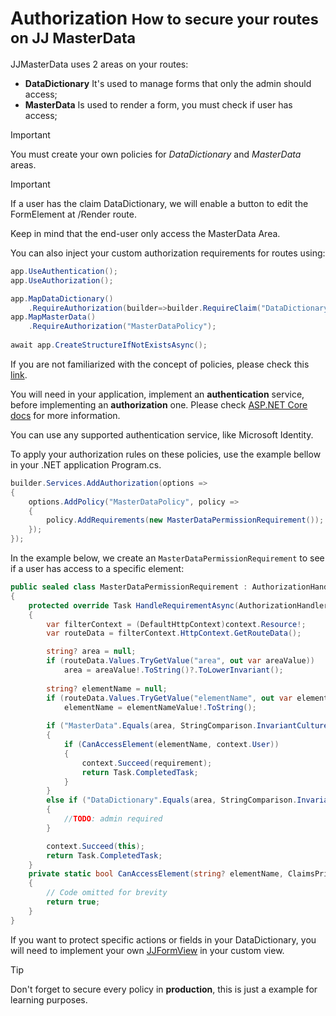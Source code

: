<h1>
    Authorization
    <small> How to secure your routes on JJ MasterData</small>
</h1>

JJMasterData uses 2 areas on your routes:

- **DataDictionary** It's used to manage forms that only the admin should access;
- **MasterData** Is used to render a form, you must check if user has access;

> [!IMPORTANT]
> You must create your own policies for *DataDictionary* and *MasterData* areas.

> [!IMPORTANT]
> If a user has the claim DataDictionary, we will enable a button to edit the FormElement at /Render route.

Keep in mind that the end-user only access the MasterData Area.<br>

You can also inject your custom authorization requirements for routes using:

```cs
app.UseAuthentication();
app.UseAuthorization();

app.MapDataDictionary()
    .RequireAuthorization(builder=>builder.RequireClaim("DataDictionary"));
app.MapMasterData()
    .RequireAuthorization("MasterDataPolicy");
    
await app.CreateStructureIfNotExistsAsync();
```

If you are not familiarized with the concept of policies, please check
this [link](https://learn.microsoft.com/en-us/aspnet/core/security/authorization/policies?view=aspnetcore-6.0).

You will need in your application, implement an **authentication**  service, before implementing an **authorization** one.
Please
check [ASP.NET Core docs](https://learn.microsoft.com/en-us/aspnet/core/security/authentication/?view=aspnetcore-6.0)
for more information.
<br>

You can use any supported authentication service, like Microsoft Identity.

To apply your authorization rules on these policies, use the example bellow in your .NET application Program.cs.

```cs
builder.Services.AddAuthorization(options =>
{
    options.AddPolicy("MasterDataPolicy", policy =>
    {
        policy.AddRequirements(new MasterDataPermissionRequirement());
    });
});
```

In the example below, we create an `MasterDataPermissionRequirement` to see if a user has access to a specific element:

```csharp
public sealed class MasterDataPermissionRequirement : AuthorizationHandler<IAuthorizationRequirement>, IAuthorizationRequirement
{
    protected override Task HandleRequirementAsync(AuthorizationHandlerContext context, IAuthorizationRequirement requirement)
    {
        var filterContext = (DefaultHttpContext)context.Resource!;
        var routeData = filterContext.HttpContext.GetRouteData();

        string? area = null;
        if (routeData.Values.TryGetValue("area", out var areaValue))
            area = areaValue!.ToString()?.ToLowerInvariant();
        
        string? elementName = null;
        if (routeData.Values.TryGetValue("elementName", out var elementNameValue))
            elementName = elementNameValue!.ToString();
        
        if ("MasterData".Equals(area, StringComparison.InvariantCultureIgnoreCase))
        {
            if (CanAccessElement(elementName, context.User))
            {
                context.Succeed(requirement);
                return Task.CompletedTask;
            }
        }
        else if ("DataDictionary".Equals(area, StringComparison.InvariantCultureIgnoreCase))
        {
            //TODO: admin required
        }

        context.Succeed(this);
        return Task.CompletedTask;
    }
    private static bool CanAccessElement(string? elementName, ClaimsPrincipal user)
    {
        // Code omitted for brevity
        return true;
    }
}
```

If you want to protect specific actions or fields in your DataDictionary, you will need to implement your
own [JJFormView](components/form_view.md) in your custom view.
<br>

> [!TIP]
> Don't forget to secure every policy in **production**, this is just a example for learning purposes.

